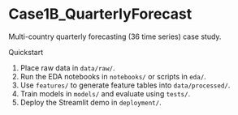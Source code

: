 # Case1B_QuarterlyForecast

Multi-country quarterly forecasting (36 time series) case study.

Quickstart

1. Place raw data in `data/raw/`.
2. Run the EDA notebooks in `notebooks/` or scripts in `eda/`.
3. Use `features/` to generate feature tables into `data/processed/`.
4. Train models in `models/` and evaluate using `tests/`.
5. Deploy the Streamlit demo in `deployment/`.
